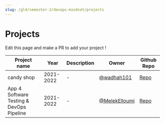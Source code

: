 ```yaml
---
slug: /gl4/semester-2/devops-mindset/projects
---
```


# Projects

Edit this page and make a PR to add your project !

| Project name | Year      | Description | Owner | Github Repo
| --- |-----------| --- | --- | ---
| candy shop | 2021-2022 | - | [@wadhah101](https://github.com/wadhah101) | [Repo](https://github.com/wadhah101/candy-shop-cdk-project)
| App 4 Software Testing & DevOps Pipeline   | 2021-2022 | - | [@MelekElloumi](https://github.com/MelekElloumi) | [Repo](https://github.com/MelekElloumi/Software-Testing-DevOps-Pipeline)
